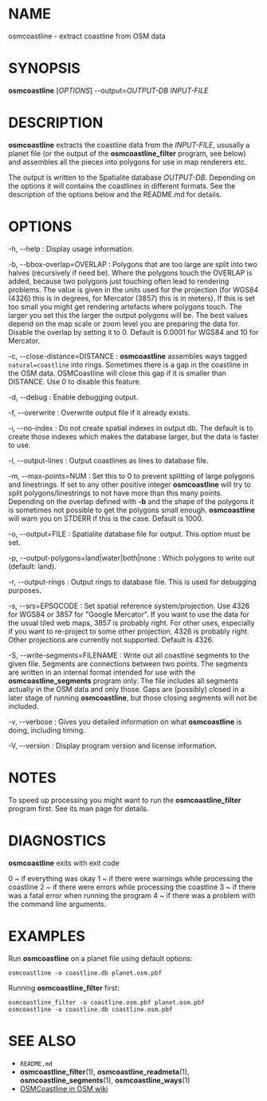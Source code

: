 
# NAME

osmcoastline - extract coastline from OSM data


# SYNOPSIS

**osmcoastline** \[*OPTIONS*\] --output=*OUTPUT-DB* *INPUT-FILE*


# DESCRIPTION

**osmcoastline** extracts the coastline data from the *INPUT-FILE*, ususally
a planet file (or the output of the **osmcoastline_filter** program, see below)
and assembles all the pieces into polygons for use in map renderers etc.

The output is written to the Spatialite database *OUTPUT-DB*. Depending on the
options it will contains the coastlines in different formats. See the
description of the options below and the README.md for details.


# OPTIONS

-h, --help
:   Display usage information.

-b, --bbox-overlap=OVERLAP
:   Polygons that are too large are split into two halves (recursively if need
    be). Where the polygons touch the OVERLAP is added, because two polygons
    just touching often lead to rendering problems. The value is given in the
    units used for the projection (for WGS84 (4326) this is in degrees, for
    Mercator (3857) this is in meters). If this is set too small you might get
    rendering artefacts where polygons touch. The larger you set this the
    larger the output polygons will be. The best values depend on the map scale
    or zoom level you are preparing the data for. Disable the overlap by
    setting it to 0. Default is 0.0001 for WGS84 and 10 for Mercator.

-c, --close-distance=DISTANCE
:   **osmcoastline** assembles ways tagged `natural=coastline` into rings.
    Sometimes there is a gap in the coastline in the OSM data. OSMCoastline
    will close this gap if it is smaller than DISTANCE. Use 0 to disable this
    feature.

-d, --debug
:   Enable debugging output.

-f, --overwrite
:   Overwrite output file if it already exists.

-i, --no-index
:   Do not create spatial indexes in output db. The default is to create those
    indexes which makes the database larger, but the data is faster to use.

-l, --output-lines
:   Output coastlines as lines to database file.

-m, --max-points=NUM
:   Set this to 0 to prevent splitting of large polygons and linestrings. If
    set to any other positive integer **osmcoastline** will try to split
    polygons/linestrings to not have more than this many points. Depending on
    the overlap defined with **-b** and the shape of the polygons it is
    sometimes not possible to get the polygons small enough. **osmcoastline**
    will warn you on STDERR if this is the case. Default is 1000.

-o, --output=FILE
:   Spatialite database file for output. This option must be set.

-p, --output-polygons=land|water|both|none
:   Which polygons to write out (default: land).

-r, --output-rings
:   Output rings to database file. This is used for debugging purposes.

-s, --srs=EPSGCODE
:   Set spatial reference system/projection. Use 4326 for WGS84 or 3857 for
    "Google Mercator". If you want to use the data for the usual tiled web
    maps, 3857 is probably right. For other uses, especially if you want to
    re-project to some other projection, 4326 is probably right. Other
    projections are currently not supported. Default is 4326.

-S, --write-segments=FILENAME
:   Write out all coastline segments to the given file. Segments are
    connections between two points. The segments are written in an internal
    format intended for use with the **osmcoastline_segments** program
    only. The file includes all segments actually in the OSM data and only
    those. Gaps are (possibly) closed in a later stage of running
    **osmcoastline**, but those closing segments will not be included.

-v, --verbose
:   Gives you detailed information on what **osmcoastline** is doing,
    including timing.

-V, --version
:   Display program version and license information.


# NOTES

To speed up processing you might want to run the **osmcoastline_filter**
program first. See its man page for details.


# DIAGNOSTICS

**osmcoastline** exits with exit code

0
  ~ if everything was okay
1
  ~ if there were warnings while processing the coastline
2
  ~ if there were errors while processing the coastline
3
  ~ if there was a fatal error when running the program
4
  ~ if there was a problem with the command line arguments.


# EXAMPLES

Run **osmcoastline** on a planet file using default options:

    osmcoastline -o coastline.db planet.osm.pbf

Running **osmcoastline_filter** first:

    osmcoastline_filter -o coastline.osm.pbf planet.osm.pbf
    osmcoastline -o coastline.db coastline.osm.pbf


# SEE ALSO

* `README.md`
* **osmcoastline_filter**(1), **osmcoastline_readmeta**(1),
  **osmcoastline_segments**(1), **osmcoastline_ways**(1)
* [OSMCoastline in OSM wiki](http://wiki.openstreetmap.org/wiki/OSMCoastline)

